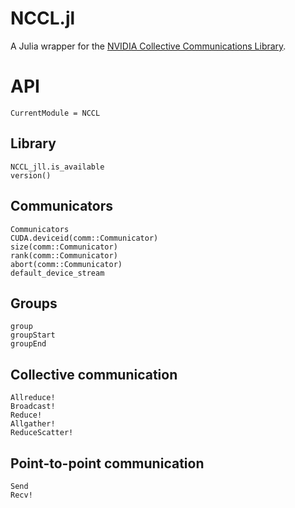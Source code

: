 # NCCL.jl

 A Julia wrapper for the [NVIDIA Collective Communications Library](https://developer.nvidia.com/nccl). 

# API

```@meta
CurrentModule = NCCL
```

## Library

```@docs
NCCL_jll.is_available
version()
```

## Communicators

```@docs
Communicators
CUDA.deviceid(comm::Communicator)
size(comm::Communicator)
rank(comm::Communicator)
abort(comm::Communicator)
default_device_stream
```

## Groups

```@docs
group
groupStart
groupEnd
```

## Collective communication

```@docs
Allreduce!
Broadcast!
Reduce!
Allgather!
ReduceScatter!
```

## Point-to-point communication

```@docs
Send
Recv!
```